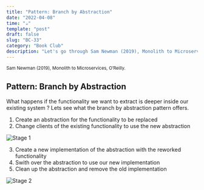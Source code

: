 ```yaml
---
title: "Pattern: Branch by Abstraction"
date: "2022-04-08"
time: "☕️"
template: "post"
draft: false
slug: "BC-33"
category: "Book Club"
description: "Let's go through Sam Newman (2019), Monolith to Microservices, Chapter 2. Splitting the monolith"
---
```


<sub>Sam Newman (2019), Monolith to Microservices, O′Reilly.</sub>

## Pattern: Branch by Abstraction

What happens if the functionality we want to extract is deeper inside our existing system ? Lets see what the branch by abstraction pattern offers. 

1. Create an abstraction for the functionality to be replaced
2. Change clients of the existing functionality to use the new abstraction

![Stage 1](/media/architecture/branch-by-abstraction-1.png)

3. Create a new implementation of the abstraction with the reworked functionality
4. Swith over the abstraction to use our new implementation
5. Clean up the abstraction and remove the old implementation

![Stage 2](/media/architecture/branch-by-abstraction-2.png)
